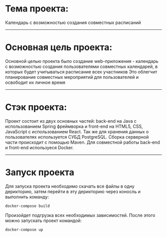 # Тема проекта:
Календарь с возможностью создания совместных расписаний

____

# Основная цель проекта:
Основной целью проекта было создание web-приложения - календарь с возможностью создания пользователями совместных календарей, в которых будет учитываться расписание всех участников
Это облегчит планирование совместных мероприятий для пользователей и освободит их личное время 

____

# Стэк проекта:
Проект состоит из двух основных частей: back-end на Java с использованием Spring фреймворка и front-end на HTML5, CSS, JavaScript с использованием React. Так же для хранения данных
о пользователях используется СУБД PostgreSQL. Сборка серверной части происходит с помощью Maven. Для совместной работы back-end и front-end используеся Docker.

----

# Запуск проекта

Для запуска проекта необходимо скачать все файлы в одну дерикторию, затем перейти в эту дерикторию через коносль и выполнить команду:

`docker-compose build`

Произойдет подгрузка всех необходимых зависимостей. После этого можно запускать проект командой:

`docker-compose up`





